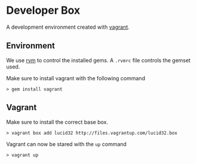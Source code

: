 Developer Box
=============

A development environment created with 
[vagrant](http://vagrantup.com/ "Vagrant Homepage").

Environment
-----------

We use [rvm](http://beginrescueend.com/ "Ruby Version Manager") to
control the installed gems. A `.rvmrc` file controls the gemset
used.

Make sure to install vagrant with the following command

    > gem install vagrant

Vagrant
-------

Make sure to install the correct base box.

    > vagrant box add lucid32 http://files.vagrantup.com/lucid32.box

Vagrant can now be stared with the `up` command

    > vagrant up